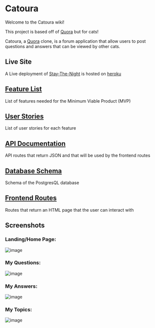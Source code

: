 # Catoura
Welcome to the Catoura wiki!

This project is based off of [Quora](https://www.quora.com/) but for cats!

Catoura, a [Quora](https://www.quora.com/) clone, is a forum application that allow users to post questions and answers that can be viewed by other cats.

## Live Site

A Live deployment of [Stay-The-Night](https://stay-the-night.herokuapp.com/) is hosted on [heroku](https://heroku.com)

## [Feature List](https://github.com/vernfongchao/Catoura/wiki/MVP-Feature-List)

List of features needed for the Minimum Viable Product (MVP)

## [User Stories](https://github.com/vernfongchao/Catoura/wiki/User-Stories)

List of user stories for each feature

## [API Documentation](https://github.com/vernfongchao/Catoura/wiki/API-Documentation)

API routes that return JSON and that will be used by the frontend routes


## [Database Schema](https://github.com/vernfongchao/Catoura/wiki/Database-Schema)

Schema of the PostgresQL database

## [Frontend Routes](https://github.com/vernfongchao/Catoura/wiki/Frontend-Routes)

Routes that return an HTML page that the user can interact with

## Screenshots

### Landing/Home Page:
![image](https://user-images.githubusercontent.com/91238232/163909142-3a5cada8-8377-4537-bd23-80516ea01314.png)

### My Questions:
![image](https://user-images.githubusercontent.com/91238232/163909200-064a1b10-2321-4682-9c09-043803cec9a8.png)

### My Answers:
![image](https://user-images.githubusercontent.com/91238232/163909296-1ce48465-6de0-4e57-a2c0-f75a038b6317.png)

### My Topics:
![image](https://user-images.githubusercontent.com/91238232/163909319-bda2905d-556d-4e86-9049-e88c3c44f442.png)




